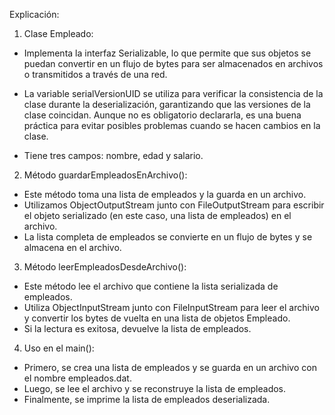 Explicación:

1. Clase Empleado:

- Implementa la interfaz Serializable, lo que permite que sus objetos se puedan convertir en un flujo de bytes para ser
  almacenados en archivos o transmitidos a través de una red.

- La variable serialVersionUID se utiliza para verificar la consistencia de la clase durante la deserialización,
  garantizando que las versiones de la clase coincidan. Aunque no es obligatorio declararla, es una buena práctica para
  evitar posibles problemas cuando se hacen cambios en la clase.

- Tiene tres campos: nombre, edad y salario.

2. Método guardarEmpleadosEnArchivo():

- Este método toma una lista de empleados y la guarda en un archivo.
- Utilizamos ObjectOutputStream junto con FileOutputStream para escribir el objeto serializado (en este caso, una
  lista de empleados) en el archivo.
- La lista completa de empleados se convierte en un flujo de bytes y se almacena en el archivo.

3. Método leerEmpleadosDesdeArchivo():

- Este método lee el archivo que contiene la lista serializada de empleados.
- Utiliza ObjectInputStream junto con FileInputStream para leer el archivo y convertir los bytes de vuelta en una
  lista de objetos Empleado.
- Si la lectura es exitosa, devuelve la lista de empleados.

4. Uso en el main():

- Primero, se crea una lista de empleados y se guarda en un archivo con el nombre empleados.dat.
- Luego, se lee el archivo y se reconstruye la lista de empleados.
- Finalmente, se imprime la lista de empleados deserializada.